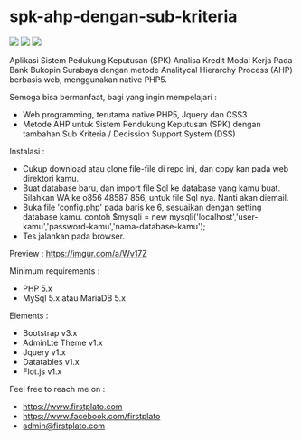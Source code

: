 # spk-ahp-dengan-sub-kriteria

<img src="https://img.shields.io/github/license/ipang-dwi/xdesktop.svg" /> <img src="https://img.shields.io/badge/lab-firstplato.com-red.svg" /> <img src="https://img.shields.io/badge/need-donation-brightgreen.svg" />

Aplikasi Sistem Pedukung Keputusan (SPK) Analisa Kredit Modal Kerja Pada Bank Bukopin Surabaya dengan metode Analitycal Hierarchy Process (AHP) berbasis web, menggunakan native PHP5.

Semoga bisa bermanfaat, bagi yang ingin mempelajari :
- Web programming, terutama native PHP5, Jquery dan CSS3
- Metode AHP untuk Sistem Pendukung Keputusan (SPK) dengan tambahan Sub Kriteria / Decission Support System (DSS)

Instalasi :
- Cukup download atau clone file-file di repo ini, dan copy kan pada web direktori kamu.
- Buat database baru, dan import file Sql ke database yang kamu buat. 
  Silahkan WA ke o856 48587 856, untuk file Sql nya. Nanti akan diemail. 
- Buka file 'config.php' pada baris ke 6, sesuaikan dengan setting database kamu.
  contoh $mysqli = new mysqli('localhost','user-kamu','password-kamu','nama-database-kamu');
- Tes jalankan pada browser.

Preview :
https://imgur.com/a/Wv17Z

Minimum requirements :
- PHP 5.x
- MySql 5.x atau MariaDB 5.x

Elements :
- Bootstrap v3.x
- AdminLte Theme v1.x
- Jquery v1.x
- Datatables v1.x
- Flot.js v1.x

Feel free to reach me on :
- https://www.firstplato.com
- https://www.facebook.com/firstplato
- admin@firstplato.com
